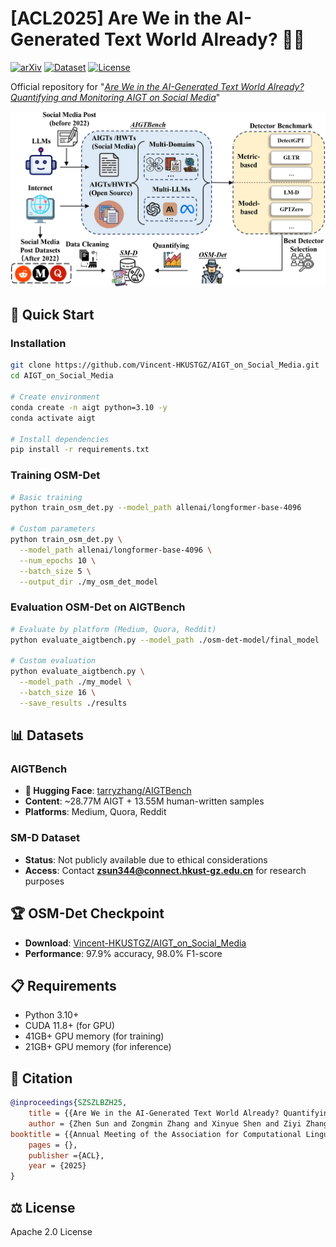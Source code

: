 # [ACL2025] Are We in the AI-Generated Text World Already? 🤖📱

[![arXiv](https://img.shields.io/badge/arXiv-2412.18148-b31b1b.svg)](https://arxiv.org/abs/2412.18148)
[![Dataset](https://img.shields.io/badge/🤗%20Dataset-AIGTBench-yellow)](https://huggingface.co/datasets/tarryzhang/AIGTBench)
[![License](https://img.shields.io/badge/License-Apache%202.0-blue.svg)](LICENSE)

Official repository for "[*Are We in the AI-Generated Text World Already? Quantifying and Monitoring AIGT on Social Media*](https://arxiv.org/abs/2412.18148)"

<div align="center">
  <img src="pipeline.jpg" alt="Method Overview" width="800"/>
</div>

## 🚀 Quick Start

### Installation

```bash
git clone https://github.com/Vincent-HKUSTGZ/AIGT_on_Social_Media.git
cd AIGT_on_Social_Media

# Create environment
conda create -n aigt python=3.10 -y
conda activate aigt

# Install dependencies
pip install -r requirements.txt
```

### Training OSM-Det

```bash
# Basic training
python train_osm_det.py --model_path allenai/longformer-base-4096

# Custom parameters
python train_osm_det.py \
  --model_path allenai/longformer-base-4096 \
  --num_epochs 10 \
  --batch_size 5 \
  --output_dir ./my_osm_det_model
```

### Evaluation OSM-Det on AIGTBench

```bash
# Evaluate by platform (Medium, Quora, Reddit)
python evaluate_aigtbench.py --model_path ./osm-det-model/final_model

# Custom evaluation
python evaluate_aigtbench.py \
  --model_path ./my_model \
  --batch_size 16 \
  --save_results ./results
```

## 📊 Datasets

### AIGTBench
- **🤗 Hugging Face**: [tarryzhang/AIGTBench](https://huggingface.co/datasets/tarryzhang/AIGTBench)
- **Content**: ~28.77M AIGT + 13.55M human-written samples
- **Platforms**: Medium, Quora, Reddit

### SM-D Dataset
- **Status**: Not publicly available due to ethical considerations
- **Access**: Contact **zsun344@connect.hkust-gz.edu.cn** for research purposes

## 🏆 OSM-Det Checkpoint
- **Download**: [Vincent-HKUSTGZ/AIGT_on_Social_Media](https://github.com/Vincent-HKUSTGZ/AIGT_on_Social_Media)
- **Performance**: 97.9% accuracy, 98.0% F1-score

## 📋 Requirements

- Python 3.10+
- CUDA 11.8+ (for GPU)
- 41GB+ GPU memory (for training)
- 21GB+ GPU memory (for inference)

## 📜 Citation

```bibtex
@inproceedings{SZSZLBZH25,
    title = {{Are We in the AI-Generated Text World Already? Quantifying and Monitoring AIGT on Social Media}},
    author = {Zhen Sun and Zongmin Zhang and Xinyue Shen and Ziyi Zhang and Yule Liu and Michael Backes and Yang Zhang and Xinlei He},
booktitle = {{Annual Meeting of the Association for Computational Linguistics (ACL)}},
    pages = {},
    publisher ={ACL},
    year = {2025}
}
```

## ⚖️ License

Apache 2.0 License
